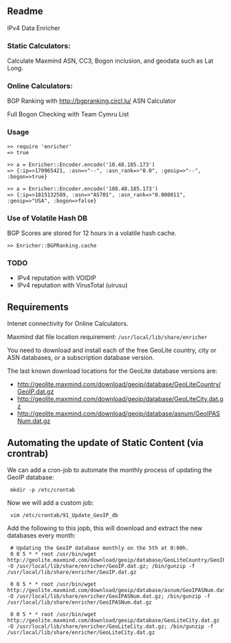 ## Readme

IPv4 Data Enricher

### Static Calculators:

Calculate Maxmind ASN, CC3, Bogon inclusion, and geodata such as Lat Long. 

### Online Calculators:

BGP Ranking with http://bgpranking.circl.lu/ ASN Calculator

Full Bogon Checking with Team Cymru List


### Usage

```
>> require 'enricher'
=> true

>> a = Enricher::Encoder.encode('10.48.185.173')
=> {:ip=>170965421, :asn=>"--", :asn_rank=>"0.0", :geoip=>"--", :bogon=>true}

>> a = Enricher::Encoder.encode('108.48.185.173')
=> {:ip=>1815132589, :asn=>"AS701", :asn_rank=>"0.000011", :geoip=>"USA", :bogon=>false}
```

### Use of Volatile Hash DB

BGP Scores are stored for 12 hours in a volatile hash cache.

```
>> Enricher::BGPRanking.cache
```

### TODO

* IPv4 reputation with VOIDIP
* IPv4 reputation with VirusTotal (uirusu)

## Requirements

Intenet connectivity for Online Calculators.

Maxmind dat file location requirement: `/usr/local/lib/share/enricher`

You need to download and install each of the free GeoLite country, city or ASN databases, or a subscription database version. 

The last known download locations for the GeoLite database versions are:

* http://geolite.maxmind.com/download/geoip/database/GeoLiteCountry/GeoIP.dat.gz
* http://geolite.maxmind.com/download/geoip/database/GeoLiteCity.dat.gz
* http://geolite.maxmind.com/download/geoip/database/asnum/GeoIPASNum.dat.gz


## Automating the update of Static Content (via crontrab)

We can add a cron-job to automate the monthly process of updating the GeoIP database:

```
 mkdir -p /etc/crontab
```

Now we will add a custom job:

```
 vim /etc/crontab/91_Update_GeoIP_db
```

Add the following to this jopb, this will download and extract the new databases every month:

``` 
 # Updating the GeoIP database monthly on the 5th at 0:00h.
 0 0 5 * * root /usr/bin/wget http://geolite.maxmind.com/download/geoip/database/GeoLiteCountry/GeoIP.dat.gz -O /usr/local/lib/share/enricher/GeoIP.dat.gz; /bin/gunzip -f /usr/local/lib/share/enricher/GeoIP.dat.gz

 0 0 5 * * root /usr/bin/wget http://geolite.maxmind.com/download/geoip/database/asnum/GeoIPASNum.dat.gz -O /usr/local/lib/share/enricher/GeoIPASNum.dat.gz; /bin/gunzip -f /usr/local/lib/share/enricher/GeoIPASNum.dat.gz

 0 0 5 * * root /usr/bin/wget http://geolite.maxmind.com/download/geoip/database/GeoLiteCity.dat.gz -O /usr/local/lib/share/enricher/GeoLiteCity.dat.gz; /bin/gunzip -f /usr/local/lib/share/enricher/GeoLiteCity.dat.gz
```
